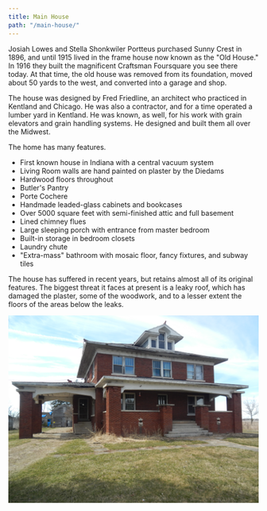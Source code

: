 ```yaml
---
title: Main House
path: "/main-house/"
---
```


Josiah Lowes and Stella Shonkwiler Portteus purchased Sunny Crest in 1896, and until 1915 lived in the frame house now known as the "Old House." In 1916 they built the magnificent Craftsman Foursquare you see there today.  At that time, the old house was removed from its foundation, moved about 50 yards to the west, and converted into a garage and shop.

The house was designed by Fred Friedline, an architect who practiced in Kentland and Chicago.  He was also a contractor, and for a time operated a lumber yard in Kentland.  He was known, as well, for his work with grain elevators and grain handling systems.  He designed and built them all over the Midwest.

The home has many features.
* First known house in Indiana with a central vacuum system
* Living Room walls are hand painted on plaster by the Diedams
* Hardwood floors throughout
* Butler's Pantry
* Porte Cochere
* Handmade leaded-glass cabinets and bookcases
* Over 5000 square feet with semi-finished attic and full basement
* Lined chimney flues
* Large sleeping porch with entrance from master bedroom
* Built-in storage in bedroom closets
* Laundry chute
* "Extra-mass" bathroom with mosaic floor, fancy fixtures, and subway tiles

The house has suffered in recent years, but retains almost all of its original features.  The biggest threat it faces at present is a leaky roof, which has damaged the plaster, some of the woodwork, and to a lesser extent the floors of the areas below the leaks.  

![Main House](./mainHouse.jpg)
